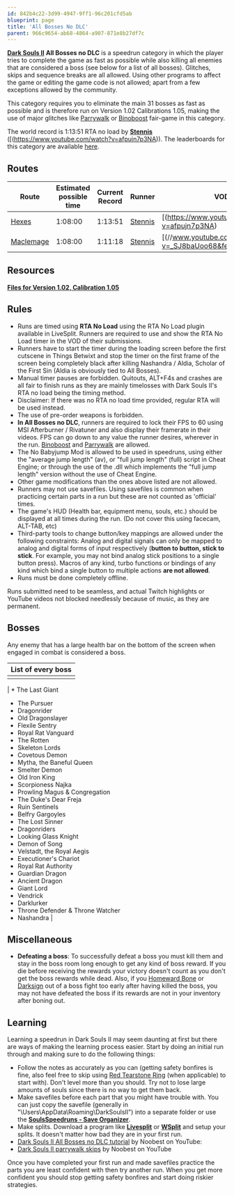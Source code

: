 ```yaml
---
id: 842b4c22-3d99-4947-9ff1-96c201cfd5ab
blueprint: page
title: 'All Bosses No DLC'
parent: 966c9654-ab68-4864-a907-871e8b27df7c
---
```

[**Dark Souls II**](/darksouls2)  **All Bosses no DLC** is a speedrun category in which the player tries to complete the game as fast as possible while also killing all enemies that are considered a boss (see below for a list of all bosses). Glitches, skips and sequence breaks are all allowed. Using other programs to affect the game or editing the game code is not allowed; apart from a few exceptions allowed by the community.

This category requires you to eliminate the main 31 bosses as fast as possible and is therefore run on Version 1.02 Calibrations 1.05, making the use of major glitches like [Parrywalk](/parrywalk) or [Binoboost](/binoboost) fair-game in this category.

The world record is 1:13:51 RTA no load by [**Stennis**](//twitch.tv/Stennis) ([(https://www.youtube.com/watch?v=afpujn7p3NA)). The leaderboards for this category are available [here](/darksouls2-leaderboardall-bosses-no-dlc).

## Routes

| Route | Estimated possible time | Current Record | Runner | VOD |
| --- | --- | --- | --- | --- |
| [Hexes](//pastebin.com/4Y3qyKQ7) | 1:08:00 | 1:13:51 | [Stennis](//twitch.tv/Stennis) | [(https://www.youtube.com/watch?v=afpujn7p3NA) |
| [Maclemage](//wiki.speedsouls.com/Maclemage) | 1:08:00 | 1:11:18 | [Stennis](//twitch.tv/Stennis) | [(//www.youtube.com/watch?v=_SJ8baUoo68&feature=emb_title) |

## Resources

[**Files for Version 1.02, Calibration 1.05**](/darksouls2/downpatching)

## Rules

- Runs are timed using **RTA No Load** using the RTA No Load plugin available in LiveSplit. Runners are required to use and show the RTA No Load timer in the VOD of their submissions.
- Runners have to start the timer during the loading screen before the first cutscene in Things Betwixt and stop the timer on the first frame of the screen being completely black after killing Nashandra / Aldia, Scholar of the First Sin (Aldia is obviously tied to All Bosses).
- Manual timer pauses are forbidden. Quitouts, ALT+F4s and crashes are all fair to finish runs as they are mainly timelosses with Dark Souls II's RTA no load being the timing method.
- Disclaimer: If there was no RTA no load time provided, regular RTA will be used instead.
- The use of pre-order weapons is forbidden.
- **In All Bosses no DLC**, runners are required to lock their FPS to 60 using MSI Afterburner / Rivatuner and also display their framerate in their videos. FPS can go down to any value the runner desires, wherever in the run. [Binoboost](/darksouls2/binoboost) and [Parrywalk](/darksouls2/parrywalk) are allowed.
- The No Babyjump Mod is allowed to be used in speedruns, using either the "average jump length" (av), or "full jump length" (full) script in Cheat Engine; or through the use of the .dll which implements the "full jump length" version without the use of Cheat Engine.
- Other game modifications than the ones above listed are not allowed.
- Runners may not use savefiles. Using savefiles is common when practicing certain parts in a run but these are not counted as 'official' times.
- The game's HUD (Health bar, equipment menu, souls, etc.) should be displayed at all times during the run. (Do not cover this using facecam, ALT-TAB, etc)
- Third-party tools to change button/key mappings are allowed under the following constraints: Analog and digital signals can only be mapped to analog and digital forms of input respectively (**button to button, stick to stick**. For example, you may not bind analog stick positions to a single button press). Macros of any kind, turbo functions or bindings of any kind which bind a single button to multiple actions **are not allowed**.
- Runs must be done completely offline.

Runs submitted need to be seamless, and actual Twitch highlights or YouTube videos not blocked needlessly because of music, as they are permanent.

## Bosses

Any enemy that has a large health bar on the bottom of the screen when engaged in combat is considered a boss.

| List of every boss |
| --- |
|  |

| * The Last Giant

- The Pursuer
- Dragonrider
- Old Dragonslayer
- Flexile Sentry
- Royal Rat Vanguard
- The Rotten
- Skeleton Lords
- Covetous Demon
- Mytha, the Baneful Queen
- Smelter Demon
- Old Iron King
- Scorpioness Najka
- Prowling Magus & Congregation
- The Duke's Dear Freja
- Ruin Sentinels
- Belfry Gargoyles
- The Lost Sinner
- Dragonriders
- Looking Glass Knight
- Demon of Song
- Velstadt, the Royal Aegis
- Executioner's Chariot
- Royal Rat Authority
- Guardian Dragon
- Ancient Dragon
- Giant Lord
- Vendrick
- Darklurker
- Throne Defender & Throne Watcher
- Nashandra |

## Miscellaneous

- **Defeating a boss**: To successfully defeat a boss you must kill them and stay in the boss room long enough to get any kind of boss reward. If you die before receiving the rewards your victory doesn't count as you don't get the boss rewards while dead. Also, if you [Homeward Bone](//darksouls.wikidot.com/homeward-bone) or [Darksign](//darksouls.wikidot.com/darksign) out of a boss fight too early after having killed the boss, you may not have defeated the boss if its rewards are not in your inventory after boning out.

## Learning

Learning a speedrun in Dark Souls II may seem daunting at first but there are ways of making the learning process easier. Start by doing an initial run through and making sure to do the following things:

- Follow the notes as accurately as you can (getting safety bonfires is fine, also feel free to skip using [Red Tearstone Ring](//darksouls2.wikidot.com/red-tearstone-ring) (when applicable) to start with). Don't level more than you should. Try not to lose large amounts of souls since there is no way to get them back.
- Make savefiles before each part that you might have trouble with. You can just copy the savefile (generally in "\Users<YourName>\AppData\Roaming\DarkSoulsII<SomeCode>") into a separate folder or use the [**SoulsSpeedruns - Save Organizer**](https://github.com/Kahmul/SoulsSpeedruns-Save-Organizer/releases).
- Make splits. Download a program like [**Livesplit**](//livesplit.org/) or [**WSplit**](//www.mediafire.com/download/x6e6g8d0m5daa3q/WSplit+1.5.2.zip) and setup your splits. It doesn't matter how bad they are in your first run.
- [Dark Souls II All Bosses no DLC tutorial](//youtu.be/Ybs11sTwerM) by Noobest on YouTube:
- [Dark Souls II parrywalk skips](//www.youtube.com/playlist?list=PLzMUHHzrjZNh_eHHbh6YSiEIUeXHQfmFI) by Noobest on YouTube

Once you have completed your first run and made savefiles practice the parts you are least confident with then try another run. When you get more confident you should stop getting safety bonfires and start doing riskier strategies.
